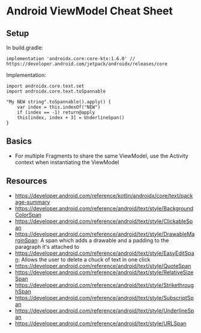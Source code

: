 # Android ViewModel Cheat Sheet



## Setup

In build.gradle:

    implementation 'androidx.core:core-ktx:1.6.0' // https://developer.android.com/jetpack/androidx/releases/core

Implementation:

    import androidx.core.text.set
    import androidx.core.text.toSpannable
    
    "My NEW string".toSpannable().apply() {
        var index = this.indexOf("NEW")
        if (index == -1) return@apply
        this[index, index + 3] = UnderlineSpan()
    }



## Basics
- For multiple Fragments to share the same ViewModel, use the Activity context when instantiating the ViewModel



## Resources
- https://developer.android.com/reference/kotlin/androidx/core/text/package-summary
- https://developer.android.com/reference/android/text/style/BackgroundColorSpan
- https://developer.android.com/reference/android/text/style/ClickableSpan
- https://developer.android.com/reference/android/text/style/DrawableMarginSpan: A span which adds a drawable and a padding to the paragraph it's attached to
- https://developer.android.com/reference/android/text/style/EasyEditSpan: Allows the user to delete a chuck of text in one click
- https://developer.android.com/reference/android/text/style/QuoteSpan
- https://developer.android.com/reference/android/text/style/RelativeSizeSpan
- https://developer.android.com/reference/android/text/style/StrikethroughSpan
- https://developer.android.com/reference/android/text/style/SubscriptSpan
- https://developer.android.com/reference/android/text/style/UnderlineSpan
- https://developer.android.com/reference/android/text/style/URLSpan
